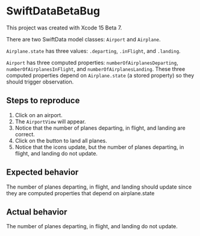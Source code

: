 #  SwiftDataBetaBug

This project was created with Xcode 15 Beta 7. 

There are two SwiftData model classes: `Airport` and `Airplane`.

`Airplane.state` has three values: `.departing`, `.inFlight`, and `.landing`.

`Airport` has three computed properties: `numberOfAirplanesDeparting`, `numberOfAirplanesInFlight`, and `numberOfAirplanesLanding`. 
These three computed properties depend on `Airplane.state` (a stored property) so they should trigger observation.


## Steps to reproduce
1. Click on an airport. 
2. The `AirportView` will appear. 
3. Notice that the number of planes departing, in flight, and landing are correct.
4. Click on the button to land all planes.
5. Notice that the icons update, but the number of planes departing, in flight, and landing do not update.

## Expected behavior

The number of planes departing, in flight, and landing should update since they are computed properties that depend on airplane.state

## Actual behavior

The number of planes departing, in flight, and landing do not update.
